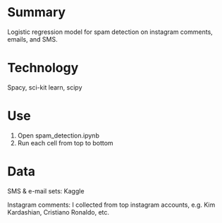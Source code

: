 # Summary
Logistic regression model for spam detection on instagram comments, emails, and SMS.

# Technology
Spacy, sci-kit learn, scipy

# Use
1. Open spam_detection.ipynb
2. Run each cell from top to bottom

# Data
SMS & e-mail sets: Kaggle

Instagram comments: I collected from top instagram accounts, e.g. Kim Kardashian, Cristiano Ronaldo, etc.
